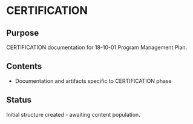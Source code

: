 # CERTIFICATION

## Purpose
CERTIFICATION documentation for 18-10-01 Program Management Plan.

## Contents
- Documentation and artifacts specific to CERTIFICATION phase

## Status
Initial structure created - awaiting content population.

